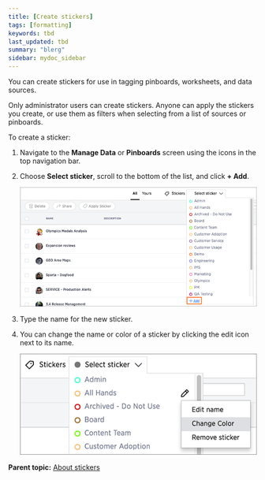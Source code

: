 ```yaml
---
title: [Create stickers]
tags: [formatting]
keywords: tbd
last_updated: tbd
summary: "blerg"
sidebar: mydoc_sidebar
---
```

You can create stickers for use in tagging pinboards, worksheets, and data sources.

Only administrator users can create stickers. Anyone can apply the stickers you create, or use them as filters when selecting from a list of sources or pinboards.

To create a sticker:

1.   Navigate to the **Manage Data** or **Pinboards** screen using the icons in the top navigation bar.
2.   Choose **Select sticker**, scroll to the bottom of the list, and click **+ Add**.

     ![](../../images/add_sticker.png "Add a sticker")

3.   Type the name for the new sticker.
4.   You can change the name or color of a sticker by clicking the edit icon next to its name.

     ![](../../images/edit_sticker.png "Edit a sticker")


**Parent topic:** [About stickers](../../admin/data_modeling/stickers_concept.html)
